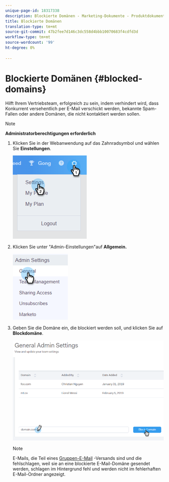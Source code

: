 ```yaml
---
unique-page-id: 18317338
description: Blockierte Domänen - Marketing-Dokumente - Produktdokumentation
title: Blockierte Domänen
translation-type: tm+mt
source-git-commit: 47b2fee7d146c3dc558d4bbb10070683f4cdfd3d
workflow-type: tm+mt
source-wordcount: '99'
ht-degree: 0%

---
```



# Blockierte Domänen {#blocked-domains}

Hilft Ihrem Vertriebsteam, erfolgreich zu sein, indem verhindert wird, dass Konkurrent versehentlich per E-Mail verschickt werden, bekannte Spam-Fallen oder andere Domänen, die nicht kontaktiert werden sollen.

>[!NOTE]
>
>**Administratorberechtigungen erforderlich**

1. Klicken Sie in der Webanwendung auf das Zahnradsymbol und wählen Sie **Einstellungen**.

   ![](assets/one-3.png)

1. Klicken Sie unter &quot;Admin-Einstellungen&quot;auf **Allgemein.**

   ![](assets/two-3.png)

1. Geben Sie die Domäne ein, die blockiert werden soll, und klicken Sie auf **Blockdomäne**.

   ![](assets/three-3.png)

   >[!NOTE]
   >
   >E-Mails, die Teil eines [Gruppen-E-Mail](http://docs.marketo.com/x/KAQ6Ag) -Versands sind und die fehlschlagen, weil sie an eine blockierte E-Mail-Domäne gesendet werden, schlagen im Hintergrund fehl und werden nicht im fehlerhaften E-Mail-Ordner angezeigt.

